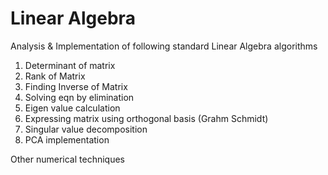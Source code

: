 # Linear Algebra

Analysis & Implementation of following standard Linear Algebra algorithms 

1. Determinant of matrix
2. Rank of Matrix
4. Finding Inverse of Matrix
5. Solving eqn by elimination
6. Eigen value calculation
7. Expressing matrix using orthogonal basis (Grahm Schmidt)
8. Singular value decomposition
9. PCA implementation


Other numerical techniques


